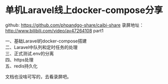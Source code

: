 # 单机Laravel线上docker-compose分享

github: https://github.com/phpandgo-share/caibi-share
录屏地址：http://www.bilibili.com/video/av47264108  part1


一、基础Laravel的docker-compose搭建 \
二、Laravel中队列和定时任务的处理 \
三、正式测试.env的分离  \
四、https处理 \
五、redis持久化 
    
    

    
    
文档也没啥可写的，去看录屏吧。